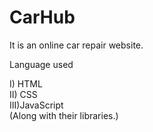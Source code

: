 # CarHub
It is an online car repair website.



Language used

I)  HTML<br>
II) CSS<br>
III)JavaScript<br>
(Along with their libraries.)
